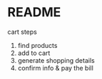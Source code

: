 # README


cart steps

1. find products
2. add to cart
3. generate shopping details
4. confirm info & pay the bill
